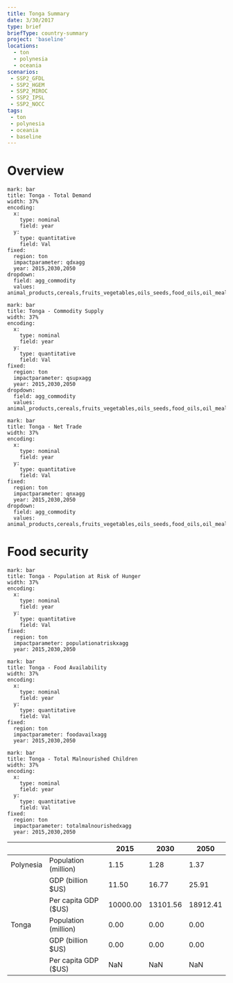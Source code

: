 ```yaml
---
title: Tonga Summary
date: 3/30/2017
type: brief
briefType: country-summary
project: 'baseline'
locations:
  - ton
  - polynesia
  - oceania
scenarios:
 - SSP2_GFDL
 - SSP2_HGEM
 - SSP2_MIROC
 - SSP2_IPSL
 - SSP2_NOCC
tags:
 - ton
 - polynesia
 - oceania
 - baseline
---
```

# Overview 

```chart
mark: bar
title: Tonga - Total Demand
width: 37%
encoding:
  x:
    type: nominal
    field: year
  y:
    type: quantitative
    field: Val
fixed:
  region: ton
  impactparameter: qdxagg
  year: 2015,2030,2050
dropdown:
  field: agg_commodity
  values: animal_products,cereals,fruits_vegetables,oils_seeds,food_oils,oil_meals,other,pulses,roots_tubers,sugar
```

```chart
mark: bar
title: Tonga - Commodity Supply
width: 37%
encoding:
  x:
    type: nominal
    field: year
  y:
    type: quantitative
    field: Val
fixed:
  region: ton
  impactparameter: qsupxagg
  year: 2015,2030,2050
dropdown:
  field: agg_commodity
  values: animal_products,cereals,fruits_vegetables,oils_seeds,food_oils,oil_meals,other,pulses,roots_tubers,sugar
```

```chart
mark: bar
title: Tonga - Net Trade
width: 37%
encoding:
  x:
    type: nominal
    field: year
  y:
    type: quantitative
    field: Val
fixed:
  region: ton
  impactparameter: qnxagg
  year: 2015,2030,2050
dropdown:
  field: agg_commodity
  values: animal_products,cereals,fruits_vegetables,oils_seeds,food_oils,oil_meals,other,pulses,roots_tubers,sugar
```

# Food security

```chart
mark: bar
title: Tonga - Population at Risk of Hunger
width: 37%
encoding:
  x:
    type: nominal
    field: year
  y:
    type: quantitative
    field: Val
fixed:
  region: ton
  impactparameter: populationatriskxagg
  year: 2015,2030,2050
```

```chart
mark: bar
title: Tonga - Food Availability
width: 37%
encoding:
  x:
    type: nominal
    field: year
  y:
    type: quantitative
    field: Val
fixed:
  region: ton
  impactparameter: foodavailxagg
  year: 2015,2030,2050
```

```chart
mark: bar
title: Tonga - Total Malnourished Children
width: 37%
encoding:
  x:
    type: nominal
    field: year
  y:
    type: quantitative
    field: Val
fixed:
  region: ton
  impactparameter: totalmalnourishedxagg
  year: 2015,2030,2050
```

|   |   | 2015 | 2030 | 2050 |
|---|---|---|---|---|
| Polynesia | Population (million) | 1.15 | 1.28 | 1.37 |
|  | GDP (billion $US) | 11.50 | 16.77 | 25.91 |
|  | Per capita GDP ($US) | 10000.00 | 13101.56 | 18912.41 |
| Tonga | Population (million) | 0.00 | 0.00 | 0.00 |
|  | GDP (billion $US) | 0.00 | 0.00 | 0.00 |
|  | Per capita GDP ($US) | NaN| NaN| NaN|